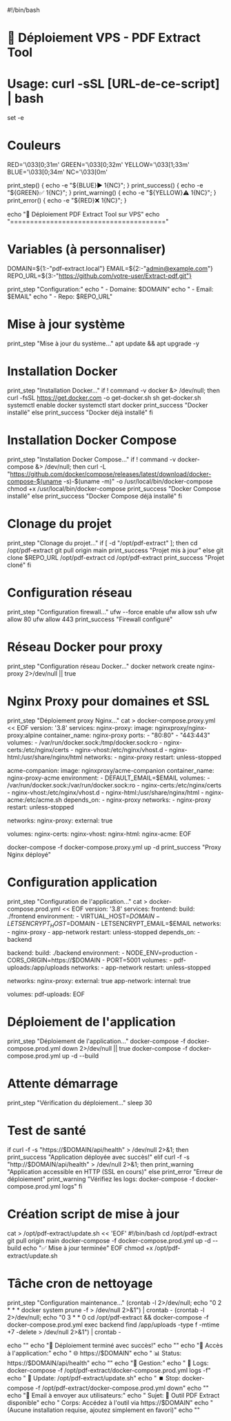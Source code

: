 #!/bin/bash

# 🚀 Déploiement VPS - PDF Extract Tool
# Usage: curl -sSL [URL-de-ce-script] | bash

set -e

# Couleurs
RED='\033[0;31m'
GREEN='\033[0;32m'
YELLOW='\033[1;33m'
BLUE='\033[0;34m'
NC='\033[0m'

print_step() { echo -e "${BLUE}▶️  $1${NC}"; }
print_success() { echo -e "${GREEN}✅ $1${NC}"; }
print_warning() { echo -e "${YELLOW}⚠️  $1${NC}"; }
print_error() { echo -e "${RED}❌ $1${NC}"; }

echo "🚀 Déploiement PDF Extract Tool sur VPS"
echo "======================================="

# Variables (à personnaliser)
DOMAIN=${1:-"pdf-extract.local"}
EMAIL=${2:-"admin@example.com"}
REPO_URL=${3:-"https://github.com/votre-user/Extract-pdf.git"}

print_step "Configuration:"
echo "  - Domaine: $DOMAIN"
echo "  - Email: $EMAIL"
echo "  - Repo: $REPO_URL"

# Mise à jour système
print_step "Mise à jour du système..."
apt update && apt upgrade -y

# Installation Docker
print_step "Installation Docker..."
if ! command -v docker &> /dev/null; then
    curl -fsSL https://get.docker.com -o get-docker.sh
    sh get-docker.sh
    systemctl enable docker
    systemctl start docker
    print_success "Docker installé"
else
    print_success "Docker déjà installé"
fi

# Installation Docker Compose
print_step "Installation Docker Compose..."
if ! command -v docker-compose &> /dev/null; then
    curl -L "https://github.com/docker/compose/releases/latest/download/docker-compose-$(uname -s)-$(uname -m)" -o /usr/local/bin/docker-compose
    chmod +x /usr/local/bin/docker-compose
    print_success "Docker Compose installé"
else
    print_success "Docker Compose déjà installé"
fi

# Clonage du projet
print_step "Clonage du projet..."
if [ -d "/opt/pdf-extract" ]; then
    cd /opt/pdf-extract
    git pull origin main
    print_success "Projet mis à jour"
else
    git clone $REPO_URL /opt/pdf-extract
    cd /opt/pdf-extract
    print_success "Projet cloné"
fi

# Configuration réseau
print_step "Configuration firewall..."
ufw --force enable
ufw allow ssh
ufw allow 80
ufw allow 443
print_success "Firewall configuré"

# Réseau Docker pour proxy
print_step "Configuration réseau Docker..."
docker network create nginx-proxy 2>/dev/null || true

# Nginx Proxy pour domaines et SSL
print_step "Déploiement proxy Nginx..."
cat > docker-compose.proxy.yml << EOF
version: '3.8'
services:
  nginx-proxy:
    image: nginxproxy/nginx-proxy:alpine
    container_name: nginx-proxy
    ports:
      - "80:80"
      - "443:443"
    volumes:
      - /var/run/docker.sock:/tmp/docker.sock:ro
      - nginx-certs:/etc/nginx/certs
      - nginx-vhost:/etc/nginx/vhost.d
      - nginx-html:/usr/share/nginx/html
    networks:
      - nginx-proxy
    restart: unless-stopped

  acme-companion:
    image: nginxproxy/acme-companion
    container_name: nginx-proxy-acme
    environment:
      - DEFAULT_EMAIL=$EMAIL
    volumes:
      - /var/run/docker.sock:/var/run/docker.sock:ro
      - nginx-certs:/etc/nginx/certs
      - nginx-vhost:/etc/nginx/vhost.d
      - nginx-html:/usr/share/nginx/html
      - nginx-acme:/etc/acme.sh
    depends_on:
      - nginx-proxy
    networks:
      - nginx-proxy
    restart: unless-stopped

networks:
  nginx-proxy:
    external: true

volumes:
  nginx-certs:
  nginx-vhost:
  nginx-html:
  nginx-acme:
EOF

docker-compose -f docker-compose.proxy.yml up -d
print_success "Proxy Nginx déployé"

# Configuration application
print_step "Configuration de l'application..."
cat > docker-compose.prod.yml << EOF
version: '3.8'
services:
  frontend:
    build: ./frontend
    environment:
      - VIRTUAL_HOST=$DOMAIN
      - LETSENCRYPT_HOST=$DOMAIN
      - LETSENCRYPT_EMAIL=$EMAIL
    networks:
      - nginx-proxy
      - app-network
    restart: unless-stopped
    depends_on:
      - backend

  backend:
    build: ./backend
    environment:
      - NODE_ENV=production
      - CORS_ORIGIN=https://$DOMAIN
      - PORT=5001
    volumes:
      - pdf-uploads:/app/uploads
    networks:
      - app-network
    restart: unless-stopped

networks:
  nginx-proxy:
    external: true
  app-network:
    internal: true

volumes:
  pdf-uploads:
EOF

# Déploiement de l'application
print_step "Déploiement de l'application..."
docker-compose -f docker-compose.prod.yml down 2>/dev/null || true
docker-compose -f docker-compose.prod.yml up -d --build

# Attente démarrage
print_step "Vérification du déploiement..."
sleep 30

# Test de santé
if curl -f -s "https://$DOMAIN/api/health" > /dev/null 2>&1; then
    print_success "Application déployée avec succès!"
elif curl -f -s "http://$DOMAIN/api/health" > /dev/null 2>&1; then
    print_warning "Application accessible en HTTP (SSL en cours)"
else
    print_error "Erreur de déploiement"
    print_warning "Vérifiez les logs: docker-compose -f docker-compose.prod.yml logs"
fi

# Création script de mise à jour
cat > /opt/pdf-extract/update.sh << 'EOF'
#!/bin/bash
cd /opt/pdf-extract
git pull origin main
docker-compose -f docker-compose.prod.yml up -d --build
echo "✅ Mise à jour terminée"
EOF
chmod +x /opt/pdf-extract/update.sh

# Tâche cron de nettoyage
print_step "Configuration maintenance..."
(crontab -l 2>/dev/null; echo "0 2 * * * docker system prune -f > /dev/null 2>&1") | crontab -
(crontab -l 2>/dev/null; echo "0 3 * * 0 cd /opt/pdf-extract && docker-compose -f docker-compose.prod.yml exec backend find /app/uploads -type f -mtime +7 -delete > /dev/null 2>&1") | crontab -

echo ""
echo "🎉 Déploiement terminé avec succès!"
echo ""
echo "📱 Accès à l'application:"
echo "   🌐 https://$DOMAIN"
echo "   📊 Status: https://$DOMAIN/api/health"
echo ""
echo "🔧 Gestion:"
echo "   📝 Logs: docker-compose -f /opt/pdf-extract/docker-compose.prod.yml logs -f"
echo "   🔄 Update: /opt/pdf-extract/update.sh"
echo "   ⏹️  Stop: docker-compose -f /opt/pdf-extract/docker-compose.prod.yml down"
echo ""
echo "📧 Email à envoyer aux utilisateurs:"
echo "   Sujet: 🚀 Outil PDF Extract disponible"
echo "   Corps: Accédez à l'outil via https://$DOMAIN"
echo "   (Aucune installation requise, ajoutez simplement en favori)"
echo ""